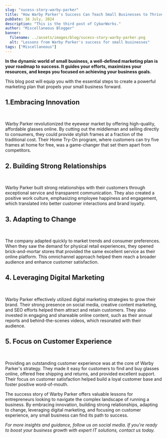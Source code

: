 ```yaml
---
slug: "sucess-story-warby-parker"
title: "How Warby Parker's Success Can Teach Small Businesses to Thrive?"
pubDate: 16 July, 2024
description: "This is the third post of CybarWorks."
author: "Miscellaneous Blogger"
banner:
  filename: ../assets/images/blog/sucess-story-warby-parker.png
  alt: "Lessons from Warby Parker's success for small businesses"
tags: ["Miscellaneous"]
---
```


**In the dynamic world of small business, a well-defined marketing plan is your roadmap to success. It guides your efforts, maximizes your resources, and keeps you focused on achieving your business goals.**

This blog post will equip you with the essential steps to create a powerful marketing plan that propels your small business forward.

## 1.Embracing Innovation

   <br />

Warby Parker revolutionized the eyewear market by offering high-quality, affordable glasses online. By cutting out the middleman and selling directly to consumers, they could provide stylish frames at a fraction of the traditional cost. Their Home Try-On program, where customers can try five frames at home for free, was a game-changer that set them apart from competitors.

## 2. Building Strong Relationships

   <br />

Warby Parker built strong relationships with their customers through exceptional service and transparent communication. They also created a positive work culture, emphasizing employee happiness and engagement, which translated into better customer interactions and brand loyalty.

## 3. Adapting to Change

   <br />

The company adapted quickly to market trends and consumer preferences. When they saw the demand for physical retail experiences, they opened brick-and-mortar stores that provided the same excellent service as their online platform. This omnichannel approach helped them reach a broader audience and enhance customer satisfaction.

## 4. Leveraging Digital Marketing

   <br />

Warby Parker effectively utilized digital marketing strategies to grow their brand. Their strong presence on social media, creative content marketing, and SEO efforts helped them attract and retain customers. They also invested in engaging and shareable online content, such as their annual reports and behind-the-scenes videos, which resonated with their audience.

## 5. Focus on Customer Experience

   <br />

Providing an outstanding customer experience was at the core of Warby Parker's strategy. They made it easy for customers to find and buy glasses online, offered free shipping and returns, and provided excellent support. Their focus on customer satisfaction helped build a loyal customer base and foster positive word-of-mouth.

The success story of Warby Parker offers valuable lessons for entrepreneurs looking to navigate the complex landscape of running a business. By embracing innovation, building strong relationships, adapting to change, leveraging digital marketing, and focusing on customer experience, any small business can find its path to success. 

*For more insights and guidance, follow us on social media. If you're ready to boost your business growth with expert IT solutions, contact us today.*